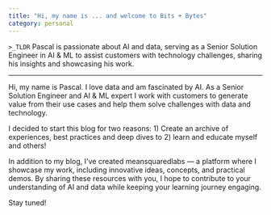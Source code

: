 ```yaml
---
title: "Hi, my name is ... and welcome to Bits + Bytes"
category: personal
---
```


`>_TLDR`
Pascal is passionate about AI and data, serving as a Senior Solution Engineer in AI & ML to assist customers with technology challenges, sharing his insights and showcasing his work.

---

Hi, my name is Pascal. I love data and am fascinated by AI. As a Senior Solution Engineer and AI & ML expert I work with customers to generate value from their use cases and help them solve challenges with data and technology.

I decided to start this blog for two reasons: 1) Create an archive of experiences, best practices and deep dives to 2) learn and educate myself and others!

In addition to my blog, I've created meansquaredlabs — a platform where I showcase my work, including innovative ideas, concepts, and practical demos. By sharing these resources with you, I hope to contribute to your understanding of AI and data while keeping your learning journey engaging.

Stay tuned!
